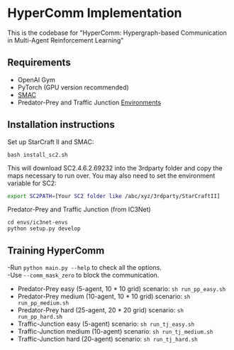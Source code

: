 # HyperComm Implementation
This is the codebase for "HyperComm: Hypergraph-based Communication in Multi-Agent Reinforcement
Learning"

## Requirements
* OpenAI Gym
* PyTorch (GPU version recommended)
* [SMAC](https://github.com/oxwhirl/smac)
* Predator-Prey and Traffic Junction [Environments](https://github.com/apsdehal/ic3net-envs)



## Installation instructions

Set up StarCraft II and SMAC:

```shell
bash install_sc2.sh
```

This will download SC2.4.6.2.69232 into the 3rdparty folder and copy the maps necessary to run over. You may also need to set the environment variable for SC2:

```bash
export SC2PATH=[Your SC2 folder like /abc/xyz/3rdparty/StarCraftII]
```

Predator-Prey and Traffic Junction (from IC3Net)
  ```
  cd envs/ic3net-envs
  python setup.py develop
  ```


## Training HyperComm
-Run `python main.py --help` to check all the options.  
-Use `--comm_mask_zero` to block the communication.
* Predator-Prey easy (5-agent, 10 * 10 grid) scenario:
  `sh run_pp_easy.sh`
* Predator-Prey medium  (10-agent, 10 * 10 grid) scenario:
  `sh run_pp_medium.sh`
* Predator-Prey hard  (25-agent, 20 * 20 grid) scenario:
  `sh run_pp_hard.sh`
* Traffic-Junction easy (5-agent) scenario:
  `sh run_tj_easy.sh`
* Traffic-Junction medium (10-agent) scenario:
  `sh run_tj_medium.sh`
* Traffic-Junction hard (20-agent) scenario:
  `sh run_tj_hard.sh`